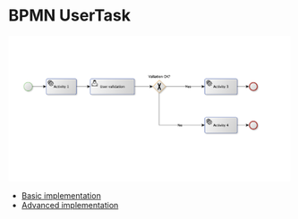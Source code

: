 # BPMN UserTask

![UserTask.png](../../../../../../../docs/usertask.png)

- [Basic implementation](./basicimplementation/README.md)
- [Advanced implementation](./advancedimplementation/README.md)